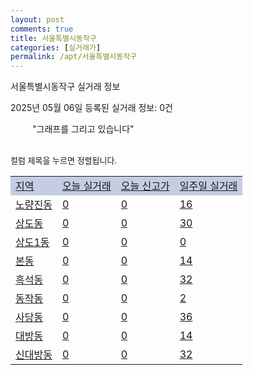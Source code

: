```yaml
---
layout: post
comments: true
title: 서울특별시동작구
categories: [실거래가]
permalink: /apt/서울특별시동작구
---
```


서울특별시동작구 실거래 정보

2025년 05월 06일 등록된 실거래 정보: 0건

<!--<script async src="https://pagead2.googlesyndication.com/pagead/js/adsbygoogle.js?client=ca-pub-3485438051770037"
 crossorigin="anonymous"></script>-->

<script type="text/javascript">
  google.charts.load('current', {'packages':['corechart']});
  google.charts.setOnLoadCallback(drawChart);

  function drawChart() {
    var data = google.visualization.arrayToDataTable([['거래일', '매매', '전월세', '전매'], ['21-01', 3, 7, 0], ['21-02', 0, 1, 0], ['21-03', 1, 7, 0], ['21-04', 0, 1, 0], ['21-05', 2, 0, 0], ['21-06', 1, 29, 0], ['21-07', 33, 98, 0], ['21-08', 139, 426, 0], ['21-09', 106, 366, 0], ['21-10', 70, 356, 0], ['21-11', 47, 388, 0], ['21-12', 40, 617, 1], ['22-01', 31, 474, 1], ['22-02', 32, 576, 0], ['22-03', 44, 508, 0], ['22-04', 72, 566, 0], ['22-05', 68, 538, 0], ['22-06', 58, 495, 0], ['22-07', 10, 500, 0], ['22-08', 1, 96, 0], ['23-07', 1, 5, 0], ['23-08', 0, 2, 0], ['23-09', 0, 5, 0], ['23-10', 14, 67, 0], ['23-11', 51, 404, 0], ['23-12', 77, 684, 0], ['24-01', 3, 15, 0], ['24-02', 0, 10, 0], ['24-03', 0, 37, 0], ['24-04', 55, 185, 2], ['24-05', 193, 481, 0], ['24-06', 329, 492, 3], ['24-07', 446, 513, 2], ['24-08', 245, 494, 3], ['24-09', 106, 441, 0], ['24-10', 158, 160, 158], ['24-11', 42, 0, 42], ['24-12', 149, 149, 149], ['25-01', 141, 140, 141], ['25-02', 281, 281, 281], ['25-03', 524, 524, 524], ['25-04', 199, 199, 199]]);

    var options = {
      title: '최근 1년간 유형별 거래량 추이',
      legend: { position: 'bottom' }
    };

    setTimeout(function() {
        var chart = new google.visualization.LineChart(document.getElementById('columnchart_material'));
        chart.draw(data, (options));
        document.getElementById('loading').style.display = 'none';
        var dayLabel = (new Date()).getDay();
        if (dayLabel < 2) {
            sorttable.innerSortFunction.apply(document.getElementById('week'), []);
            sorttable.innerSortFunction.apply(document.getElementById('week'), []);        
        }
        else {
            sorttable.innerSortFunction.apply(document.getElementById('today'), []);
            sorttable.innerSortFunction.apply(document.getElementById('today'), []);
        }
    }, 200);

  }
</script>

<div id="loading" style="z-index:20; display: block; margin-left: 35px">"그래프를 그리고 있습니다"</div>
<div id="columnchart_material" style="width: 95%; margin-left: -35px; display: block"></div>
<!--<div style="width: 95%; margin-left: -35px; display: block">
      <script async src="https://pagead2.googlesyndication.com/pagead/js/adsbygoogle.js?client=ca-pub-3485438051770037"
          crossorigin="anonymous"></script>
      <ins class="adsbygoogle"
          style="display:block"
          data-ad-format="fluid"
          data-ad-layout-key="-fb+5w+4e-db+86"
          data-ad-client="ca-pub-3485438051770037"
          data-ad-slot="1827090281"></ins>
      <script>
          (adsbygoogle = window.adsbygoogle || []).push({});
      </script>
</div>-->
<br>

<font size='small' style='font-size: small;'>컬럼 제목을 누르면 정렬됩니다.</font>
<table class="sortable">
  <tr style='background-color: rgba(114, 132, 186,0.4);'>
    <td id="region"><a href="#">지역</a></td>
    <td id="today"><a href="#">오늘 실거래</a></td>
    <td id="today_new"><a href="#">오늘 신고가</a></td>
    <td id="week"><a href="#">일주일 실거래</a></td>
  </tr>

  
  <tr class="item">
    <td><a href="서울특별시동작구노량진동">노량진동</a></td>
    <td><a href="서울특별시동작구노량진동">0</a></td>
    <td><a href="서울특별시동작구노량진동">0</a></td>
    <td><a href="서울특별시동작구노량진동">16</a></td>
  </tr>
    

  <tr class="item">
    <td><a href="서울특별시동작구상도동">상도동</a></td>
    <td><a href="서울특별시동작구상도동">0</a></td>
    <td><a href="서울특별시동작구상도동">0</a></td>
    <td><a href="서울특별시동작구상도동">30</a></td>
  </tr>
    

  <tr class="item">
    <td><a href="서울특별시동작구상도1동">상도1동</a></td>
    <td><a href="서울특별시동작구상도1동">0</a></td>
    <td><a href="서울특별시동작구상도1동">0</a></td>
    <td><a href="서울특별시동작구상도1동">0</a></td>
  </tr>
    

  <tr class="item">
    <td><a href="서울특별시동작구본동">본동</a></td>
    <td><a href="서울특별시동작구본동">0</a></td>
    <td><a href="서울특별시동작구본동">0</a></td>
    <td><a href="서울특별시동작구본동">14</a></td>
  </tr>
    

  <tr class="item">
    <td><a href="서울특별시동작구흑석동">흑석동</a></td>
    <td><a href="서울특별시동작구흑석동">0</a></td>
    <td><a href="서울특별시동작구흑석동">0</a></td>
    <td><a href="서울특별시동작구흑석동">32</a></td>
  </tr>
    

  <tr class="item">
    <td><a href="서울특별시동작구동작동">동작동</a></td>
    <td><a href="서울특별시동작구동작동">0</a></td>
    <td><a href="서울특별시동작구동작동">0</a></td>
    <td><a href="서울특별시동작구동작동">2</a></td>
  </tr>
    

  <tr class="item">
    <td><a href="서울특별시동작구사당동">사당동</a></td>
    <td><a href="서울특별시동작구사당동">0</a></td>
    <td><a href="서울특별시동작구사당동">0</a></td>
    <td><a href="서울특별시동작구사당동">36</a></td>
  </tr>
    

  <tr class="item">
    <td><a href="서울특별시동작구대방동">대방동</a></td>
    <td><a href="서울특별시동작구대방동">0</a></td>
    <td><a href="서울특별시동작구대방동">0</a></td>
    <td><a href="서울특별시동작구대방동">14</a></td>
  </tr>
    

  <tr class="item">
    <td><a href="서울특별시동작구신대방동">신대방동</a></td>
    <td><a href="서울특별시동작구신대방동">0</a></td>
    <td><a href="서울특별시동작구신대방동">0</a></td>
    <td><a href="서울특별시동작구신대방동">32</a></td>
  </tr>
    


</table>


    